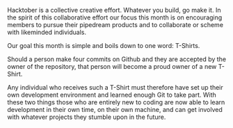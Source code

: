 Hacktober is a collective creative effort. Whatever you build, go make
it. In the spirit of this collaborative effort our focus this month is
on encouraging members to pursue their pipedream products and to
collaborate or scheme with likeminded individuals.

Our goal this month is simple and boils down to one word: T-Shirts.

Should a person make four commits on Github and they are accepted by the
owner of the repository, that person will become a proud owner of a new
T-Shirt.

Any individual who receives such a T-Shirt must therefore have set up
their own development environment and learned enough Git to take part.
With these two things those who are entirely new to coding are now able
to learn development in their own time, on their own machine, and can
get involved with whatever projects they stumble upon in the future.
